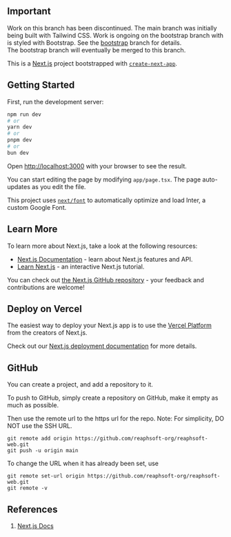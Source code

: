 ## Important
Work on this branch has been discontinued. The main branch was initially being built with Tailwind CSS. Work is ongoing on the bootstrap branch with is styled with Bootstrap. See the [bootstrap](https://github.com/reaphsoft-org/reaphsoft-web/tree/bootstrap) branch for details. \
The bootstrap branch will eventually be merged to this branch.

This is a [Next.js](https://nextjs.org/) project bootstrapped with [`create-next-app`](https://github.com/vercel/next.js/tree/canary/packages/create-next-app).

## Getting Started

First, run the development server:

```bash
npm run dev
# or
yarn dev
# or
pnpm dev
# or
bun dev
```

Open [http://localhost:3000](http://localhost:3000) with your browser to see the result.

You can start editing the page by modifying `app/page.tsx`. The page auto-updates as you edit the file.

This project uses [`next/font`](https://nextjs.org/docs/basic-features/font-optimization) to automatically optimize and load Inter, a custom Google Font.

## Learn More

To learn more about Next.js, take a look at the following resources:

- [Next.js Documentation](https://nextjs.org/docs) - learn about Next.js features and API.
- [Learn Next.js](https://nextjs.org/learn) - an interactive Next.js tutorial.

You can check out [the Next.js GitHub repository](https://github.com/vercel/next.js/) - your feedback and contributions are welcome!

## Deploy on Vercel

The easiest way to deploy your Next.js app is to use the [Vercel Platform](https://vercel.com/new?utm_medium=default-template&filter=next.js&utm_source=create-next-app&utm_campaign=create-next-app-readme) from the creators of Next.js.

Check out our [Next.js deployment documentation](https://nextjs.org/docs/deployment) for more details.


## GitHub
You can create a project, and add a repository to it.

To push to GitHub, simply create a repository on GitHub, make it empty as much as possible.

Then use the remote url to the https url for the repo. Note: For simplicity, DO NOT use the SSH URL. 

```
git remote add origin https://github.com/reaphsoft-org/reaphsoft-web.git
git push -u origin main
```

To change the URL when it has already been set, use
```
git remote set-url origin https://github.com/reaphsoft-org/reaphsoft-web.git
git remote -v 
```

## References
1. [Next.js Docs](https://nextjs.org/docs/getting-started)
